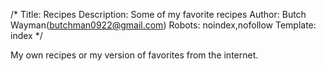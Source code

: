 /*
Title: Recipes
Description: Some of my favorite recipes
Author: Butch Wayman(butchman0922@gmail.com)
Robots: noindex,nofollow
Template: index
*/

My own recipes or my version of favorites from the internet.  
